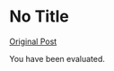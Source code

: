 # No Title

[Original Post](https://discourse.onlinedegree.iitm.ac.in/t/169029/399)

<p>You have been evaluated.</p>